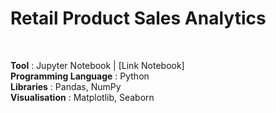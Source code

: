 # Retail Product Sales Analytics
<br>

**Tool** : Jupyter Notebook | [Link Notebook]<br>
**Programming Language** : Python <br>
**Libraries** : Pandas, NumPy <br>
**Visualisation** : Matplotlib, Seaborn <br>
<br>
<br>

